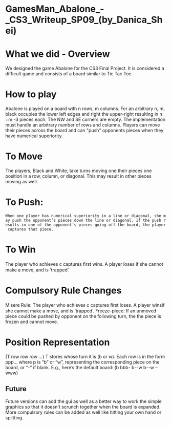 GamesMan\_Abalone\_-\_CS3\_Writeup\_SP09\_(by\_Danica\_Shei)
============================================================

What we did - Overview
======================

We designed the game Abalone for the CS3 Final Project. It is considered a difficult game and consists of a board similar to Tic Tac Toe.

How to play
===========

Abalone is played on a board with n rows, m columns. For an arbitrary n, m, black occupies the lower left edges and right the upper-right resulting in n +m -3 pieces each. The NW and SE corners are empty. The implementation must handle an arbitrary number of rows and columns. Players can move their pieces across the board and can "push" opponents pieces when they have numerical superiority.

To Move
=======

The players, Black and White, take turns moving one their pieces one position in a row, column, or diagonal. This may result in other pieces moving as well.

To Push:
========

`When one player has numerical superiority in a line or diagonal, she may push the opponent’s pieces down the line or diagonal. If the push results in one of the opponent’s pieces going off the board, the player captures that piece. `

To Win
======

The player who achieves c captures ﬁrst wins. A player loses if she cannot make a move, and is ‘trapped’.

Compulsory Rule Changes
=======================

Misere Rule: The player who achieves c captures ﬁrst loses. A player winsif she cannot make a move, and is ‘trapped’. Freeze-piece: If an unmoved piece could be pushed by opponent on the following turn, the the piece is frozen and cannot move.

Position Representation
=======================

(T row row row …) T stores whose turn it is (b or w). Each row is in the form ppp… where p is “b” or “w”, representing the corresponding piece on the board, or “-” if blank. E.g., here’s the default board: (b bbb- b--w b--w –www)

Future
------

Future versions can add the gui as well as a better way to work the simple graphics so that it doesn't scrunch together when the board is expanded. More compulsory rules can be added as well like hitting your own hand or splitting.
